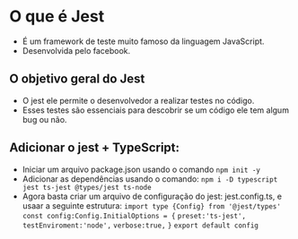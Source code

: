 # O que é Jest
- É um framework de teste muito famoso da linguagem JavaScript.
- Desenvolvida pelo facebook.

## O objetivo geral do Jest
- O jest ele permite o desenvolvedor a realizar testes no código.
- Esses testes são essenciais para descobrir se um código ele tem algum bug ou não.

## Adicionar o jest + TypeScript:
- Iniciar um arquivo package.json usando o comando ``` npm init -y ```
- Adicionar as dependências usando o comando: ``` npm i -D typescript jest ts-jest @types/jest ts-node ```
- Agora basta criar um arquivo de configuração do jest: jest.config.ts, e usaar a seguinte estrutura:
``` import type {Config} from '@jest/types' ```
``` const config:Config.InitialOptions = { ```
``` preset:'ts-jest', ```
``` testEnviroment:'node', ```
``` verbose:true, ```
```}```
``` export default config ```
